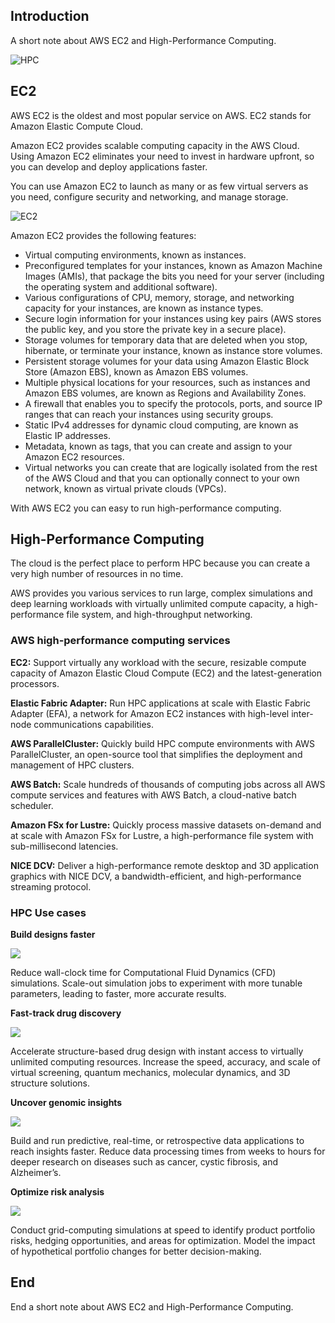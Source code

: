 ## Introduction
A short note about AWS EC2 and High-Performance Computing.

![HPC](https://images.viblo.asia/75e10c72-feb8-405b-af88-254b5bb4f0e2.png)

## EC2
AWS EC2 is the oldest and most popular service on AWS. EC2 stands for Amazon Elastic Compute Cloud.

Amazon EC2 provides scalable computing capacity in the AWS Cloud. Using Amazon EC2 eliminates your need to invest in hardware upfront, so you can develop and deploy applications faster.

You can use Amazon EC2 to launch as many or as few virtual servers as you need, configure security and networking, and manage storage.

![EC2](https://images.viblo.asia/45994cf1-60cd-401a-a7e9-77ba7c053629.png)

Amazon EC2 provides the following features:
+ Virtual computing environments, known as instances.
+ Preconfigured templates for your instances, known as Amazon Machine Images (AMIs), that package the bits you need for your server (including the operating system and additional software).
+ Various configurations of CPU, memory, storage, and networking capacity for your instances, are known as instance types.
+ Secure login information for your instances using key pairs (AWS stores the public key, and you store the private key in a secure place).
+ Storage volumes for temporary data that are deleted when you stop, hibernate, or terminate your instance, known as instance store volumes.
+ Persistent storage volumes for your data using Amazon Elastic Block Store (Amazon EBS), known as Amazon EBS volumes.
+ Multiple physical locations for your resources, such as instances and Amazon EBS volumes, are known as Regions and Availability Zones.
+ A firewall that enables you to specify the protocols, ports, and source IP ranges that can reach your instances using security groups.
+ Static IPv4 addresses for dynamic cloud computing, are known as Elastic IP addresses.
+ Metadata, known as tags, that you can create and assign to your Amazon EC2 resources.
+ Virtual networks you can create that are logically isolated from the rest of the AWS Cloud and that you can optionally connect to your own network, known as virtual private clouds (VPCs).

With AWS EC2 you can easy to run high-performance computing.

## High-Performance Computing
The cloud is the perfect place to perform HPC because you can create a very high number of resources in no time.

AWS provides you various services to run large, complex simulations and deep learning workloads with virtually unlimited compute capacity, a high-performance file system, and high-throughput networking.

### AWS high-performance computing services

**EC2:** Support virtually any workload with the secure, resizable compute capacity of Amazon Elastic Cloud Compute (EC2) and the latest-generation processors.

**Elastic Fabric Adapter:** Run HPC applications at scale with Elastic Fabric Adapter (EFA), a network for Amazon EC2 instances with high-level inter-node communications capabilities.

**AWS ParallelCluster:** Quickly build HPC compute environments with AWS ParallelCluster, an open-source tool that simplifies the deployment and management of HPC clusters.

**AWS Batch:** Scale hundreds of thousands of computing jobs across all AWS compute services and features with AWS Batch, a cloud-native batch scheduler.

**Amazon FSx for Lustre:** Quickly process massive datasets on-demand and at scale with Amazon FSx for Lustre, a high-performance file system with sub-millisecond latencies.

**NICE DCV:** Deliver a high-performance remote desktop and 3D application graphics with NICE DCV, a bandwidth-efficient, and high-performance streaming protocol.

### HPC Use cases
**Build designs faster**

![](https://images.viblo.asia/42c398c5-a242-46ea-a91b-7aa904a580e1.png)

Reduce wall-clock time for Computational Fluid Dynamics (CFD) simulations. Scale-out simulation jobs to experiment with more tunable parameters, leading to faster, more accurate results.

**Fast-track drug discovery**

![](https://images.viblo.asia/f121c429-f9a6-42db-9270-2c19ba9fce3c.png)

Accelerate structure-based drug design with instant access to virtually unlimited computing resources. Increase the speed, accuracy, and scale of virtual screening, quantum mechanics, molecular dynamics, and 3D structure solutions.

**Uncover genomic insights**

![](https://images.viblo.asia/f0a8d5eb-4aff-4415-8d42-5f6f2b6af2e9.png)

Build and run predictive, real-time, or retrospective data applications to reach insights faster. Reduce data processing times from weeks to hours for deeper research on diseases such as cancer, cystic fibrosis, and Alzheimer’s.

**Optimize risk analysis**

![](https://images.viblo.asia/4c821664-519a-4c04-9b07-0347c161076c.png)

Conduct grid-computing simulations at speed to identify product portfolio risks, hedging opportunities, and areas for optimization. Model the impact of hypothetical portfolio changes for better decision-making.
## End
End a short note about AWS EC2 and High-Performance Computing.